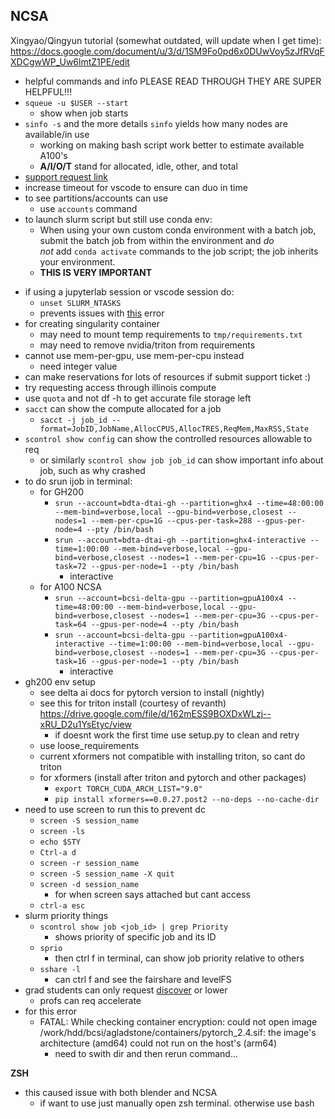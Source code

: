 ## NCSA
Xingyao/Qingyun tutorial (somewhat outdated, will update when I get time): https://docs.google.com/document/u/3/d/1SM9Fo0pd6x0DUwVoy5zJfRVqFXDCgwWP_Uw6lmtZ1PE/edit
* helpful commands and info PLEASE READ THROUGH THEY ARE SUPER HELPFUL!!!
* `squeue -u $USER --start`
	* show when job starts
* `sinfo -s`  and the more details `sinfo` yields how many nodes are available/in use
	* working on making bash script work better to estimate available A100's
	* **A/I/O/T** stand for allocated, idle, other, and total
* [support request link](https://jira.ncsa.illinois.edu/servicedesk/customer/portal/2/create/47) 
* increase timeout for vscode to ensure can duo in time
* to see partitions/accounts can use
	* use `accounts` command
* to launch slurm script but still use conda env:
	* When using your own custom conda environment with a batch job, submit the batch job from within the environment and _do not_ add `conda activate` commands to the job script; the job inherits your environment.
	* **THIS IS VERY IMPORTANT**
- if using a jupyterlab session or vscode session do:
	- `unset SLURM_NTASKS`
	- prevents issues with [this](https://www.google.com/search?q=ytorch+lightning+RuntimeError%3A+You+set+%60--ntasks%3D48%60+in+your+SLURM+bash+script&rlz=1C5CHFA_enUS1125US1125&oq=ytorch+lightning+RuntimeError%3A+You+set+%60--ntasks%3D48%60+in+your+SLURM+bash+script&gs_lcrp=EgZjaHJvbWUyBggAEEUYOdIBBzIzNmowajeoAgCwAgA&sourceid=chrome&ie=UTF-8) error
- for creating singularity container
	- may need to mount temp requirements to `tmp/requirements.txt`
	- may need to remove nvidia/triton from requirements
- cannot use mem-per-gpu, use mem-per-cpu instead
	- need integer value 
- can make reservations for lots of resources if submit support ticket :)
- try requesting access through illinois compute
- use `quota` and not df -h to get accurate file storage left
- `sacct` can show the compute allocated for a job
	- `sacct -j job_id --format=JobID,JobName,AllocCPUS,AllocTRES,ReqMem,MaxRSS,State`
- `scontrol show config` can show the controlled resources allowable to req
	- or similarly `scontrol show job job_id` can show important info about job, such as why crashed
- to do srun ijob in terminal:
	- for GH200
		- `srun --account=bdta-dtai-gh --partition=ghx4 --time=48:00:00 --mem-bind=verbose,local --gpu-bind=verbose,closest --nodes=1 --mem-per-cpu=1G --cpus-per-task=288 --gpus-per-node=4 --pty /bin/bash`
		- `srun --account=bdta-dtai-gh --partition=ghx4-interactive --time=1:00:00 --mem-bind=verbose,local --gpu-bind=verbose,closest --nodes=1 --mem-per-cpu=1G --cpus-per-task=72 --gpus-per-node=1 --pty /bin/bash`
			- interactive
	- for A100 NCSA
		- `srun --account=bcsi-delta-gpu --partition=gpuA100x4 --time=48:00:00 --mem-bind=verbose,local --gpu-bind=verbose,closest --nodes=1 --mem-per-cpu=3G --cpus-per-task=64 --gpus-per-node=4 --pty /bin/bash`
		- `srun --account=bcsi-delta-gpu --partition=gpuA100x4-interactive --time=1:00:00 --mem-bind=verbose,local --gpu-bind=verbose,closest --nodes=1 --mem-per-cpu=3G --cpus-per-task=16 --gpus-per-node=1 --pty /bin/bash`
			- interactive
- gh200 env setup
	- see delta ai docs for pytorch version to install (nightly)
	- see this for triton install (courtesy of revanth) https://drive.google.com/file/d/162mESS9BOXDxWLzj--xRU_D2u1YsEtyc/view
		- if doesnt work the first time use setup.py to clean and retry
	- use loose_requirements
	- current xformers not compatible with installing triton, so cant do triton
	- for xformers (install after triton and pytorch and other packages)
		- `export TORCH_CUDA_ARCH_LIST="9.0"`
		- `pip install xformers==0.0.27.post2 --no-deps --no-cache-dir`
- need to use screen to run this to prevent dc
	- `screen -S session_name`
	- `screen -ls`
	- `echo $STY`
	- `Ctrl-a d`
	- `screen -r session_name`
	- `screen -S session_name -X quit`
	- `screen -d session_name`
		- for when screen says attached but cant access
	- `ctrl-a esc`
- slurm priority things
	- `scontrol show job <job_id> | grep Priority`
		- shows priority of specific job and its ID
	- `sprio`
		- then ctrl f in terminal, can show job priority relative to others
	- `sshare -l`
		- can ctrl f and see the fairshare and levelFS
- grad students can only request [discover](https://allocations.access-ci.org/project-types) or lower
	- profs can req accelerate
- for this error
	- FATAL:   While checking container encryption: could not open image /work/hdd/bcsi/agladstone/containers/pytorch_2.4.sif: the image's architecture (amd64) could not run on the host's (arm64)
		- need to swith dir and then rerun command...
    
**ZSH**
* this caused issue with both blender and NCSA
	* if want to use just manually open zsh terminal. otherwise use bash

